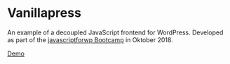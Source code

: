 # Vanillapress

An example of a decoupled JavaScript frontend for WordPress.
Developed as part of the [javascriptforwp Bootcamp](https://javascriptforwp.com/bootcamp) in Oktober 2018.

[Demo](https://fabiankaegy.github.io/vanillapress/)